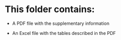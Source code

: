 # This folder contains:

- A PDF file with the supplementary information

- An Excel file with the tables described in the PDF
